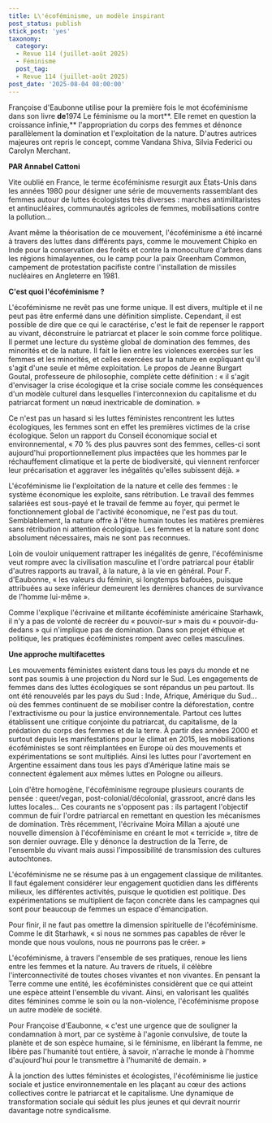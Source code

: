 ```yaml
---
title: L\'écoféminisme, un modèle inspirant
post_status: publish
stick_post: 'yes'
taxonomy:
  category:
  - Revue 114 (juillet-août 2025)
  - Féminisme
  post_tag:
  - Revue 114 (juillet-août 2025)
post_date: '2025-08-04 08:00:00'
---
```


Françoise d'Eaubonne utilise pour la première fois le mot écoféminisme dans son livre **de**1974 Le féminisme ou la mort**. Elle remet en question la croissance infinie,** l'appropriation du corps des femmes et dénonce parallèlement la domination et l'exploitation de la nature. D'autres autrices majeures ont repris le concept, comme Vandana Shiva, Silvia Federici ou Carolyn Merchant.

**PAR Annabel Cattoni**

Vite oublié en France, le terme écoféminisme resurgit aux États-Unis dans les années 1980 pour désigner une série de mouvements rassemblant des femmes autour de luttes écologistes très diverses : marches antimilitaristes et antinucléaires, communautés agricoles de femmes, mobilisations contre la pollution\...

Avant même la théorisation de ce mouvement, l'écoféminisme a été incarné à travers des luttes dans différents pays, comme le mouvement Chipko en Inde pour la conservation des forêts et contre la monoculture d'arbres dans les régions himalayennes, ou le camp pour la paix Greenham Common, campement de protestation pacifiste contre l'installation de missiles nucléaires en Angleterre en 1981.

**C'est quoi l'écoféminisme ?**

L'écoféminisme ne revêt pas une forme unique. Il est divers, multiple et il ne peut pas être enfermé dans une définition simpliste. Cependant, il est possible de dire que ce qui le caractérise, c'est le fait de repenser le rapport au vivant, déconstruire le patriarcat et placer le soin comme force politique. Il permet une lecture du système global de domination des femmes, des minorités et de la nature. Il fait le lien entre les violences exercées sur les femmes et les minorités, et celles exercées sur la nature en expliquant qu'il s'agit d'une seule et même exploitation. Le propos de Jeanne Burgart Goutal, professeure de philosophie, complète cette définition : « il s'agit d'envisager la crise écologique et la crise sociale comme les conséquences d'un modèle culturel dans lesquelles l'interconnexion du capitalisme et du patriarcat forment un nœud inextricable de domination. »

Ce n'est pas un hasard si les luttes féministes rencontrent les luttes écologiques, les femmes sont en effet les premières victimes de la crise écologique. Selon un rapport du Conseil économique social et environnemental, « 70 % des plus pauvres sont des femmes, celles-ci sont aujourd'hui proportionnellement plus impactées que les hommes par le réchauffement climatique et la perte de biodiversité, qui viennent renforcer leur précarisation et aggraver les inégalités qu'elles subissent déjà. »

L'écoféminisme lie l'exploitation de la nature et celle des femmes : le système économique les exploite, sans rétribution. Le travail des femmes salariées est sous-payé et le travail de femme au foyer, qui permet le fonctionnement global de l'activité économique, ne l'est pas du tout. Semblablement, la nature offre à l'être humain toutes les matières premières sans rétribution ni attention écologique. Les femmes et la nature sont donc absolument nécessaires, mais ne sont pas reconnues.

Loin de vouloir uniquement rattraper les inégalités de genre, l'écoféminisme veut rompre avec la civilisation masculine et l'ordre patriarcal pour établir d'autres rapports au travail, à la nature, à la vie en général. Pour F. d'Eaubonne​​​​​​​, « les valeurs du féminin, si longtemps bafouées, puisque attribuées au sexe inférieur demeurent les dernières chances de survivance de l'homme lui-même ».

Comme l'explique l'écrivaine et militante écoféministe américaine Starhawk, il n'y a pas de volonté de recréer du « pouvoir-sur » mais du « pouvoir-du-dedans » qui n'implique pas de domination. Dans son projet éthique et politique, les pratiques écoféministes rompent avec celles masculines.

**Une approche multifacettes**

Les mouvements féministes existent dans tous les pays du monde et ne sont pas soumis à une projection du Nord sur le Sud. Les engagements de femmes dans des luttes écologiques se sont répandus un peu partout. Ils ont été renouvelés par les pays du Sud : Inde, Afrique, Amérique du Sud\... où des femmes continuent de se mobiliser contre la déforestation, contre l'extractivisme ou pour la justice environnementale. Partout ces luttes établissent une critique conjointe du patriarcat, du capitalisme, de la prédation du corps des femmes et de la terre. À partir des années 2000 et surtout depuis les manifestations pour le climat en 2015, les mobilisations écoféministes se sont réimplantées en Europe où des mouvements et expérimentations se sont multipliés. Ainsi les luttes pour l'avortement en Argentine essaiment dans tous les pays d'Amérique latine mais se connectent également aux mêmes luttes en Pologne ou ailleurs.

Loin d'être homogène, l'écoféminisme regroupe plusieurs courants de pensée : queer/vegan, post-colonial/décolonial, grassroot, ancré dans les luttes locales\... Ces courants ne s'opposent pas : ils partagent l'objectif commun de fuir l'ordre patriarcal en remettant en question les mécanismes de domination. Très récemment, l'écrivaine Moira Millan a ajouté une nouvelle dimension à l'écoféminisme en créant le mot « terricide », titre de son dernier ouvrage. Elle y dénonce la destruction de la Terre, de l'ensemble du vivant mais aussi l'impossibilité de transmission des cultures autochtones.

L'écoféminisme ne se résume pas à un engagement classique de militantes. Il faut également considérer leur engagement quotidien dans les différents milieux, les différentes activités, puisque le quotidien est politique. Des expérimentations se multiplient de façon concrète dans les campagnes qui sont pour beaucoup de femmes un espace d'émancipation.

Pour finir, il ne faut pas omettre la dimension spirituelle de l'écoféminisme. Comme le dit Starhawk, « si nous ne sommes pas capables de rêver le monde que nous voulons, nous ne pourrons pas le créer. »

L'écoféminisme, à travers l'ensemble de ses pratiques, renoue les liens entre les femmes et la nature. Au travers de rituels, il célèbre l'interconnectivité de toutes choses vivantes et non vivantes. En pensant la Terre comme une entité, les écoféministes considèrent que ce qui atteint une espèce atteint l'ensemble du vivant. Ainsi, en valorisant les qualités dites féminines comme le soin ou la non-violence, l'écoféminisme propose un autre modèle de société.

Pour Françoise d'Eaubonne, « c'est une urgence que de souligner la condamnation à mort, par ce système à l'agonie convulsive, de toute la planète et de son espèce humaine, si le féminisme, en libérant la femme, ne libère pas l'humanité tout entière, à savoir, n'arrache le monde à l'homme d'aujourd'hui pour le transmettre à l'humanité de demain. »

À la jonction des luttes féministes et écologistes, l'écoféminisme lie justice sociale et justice environnementale en les plaçant au cœur des actions collectives contre le patriarcat et le capitalisme. Une dynamique de transformation sociale qui séduit les plus jeunes et qui devrait nourrir davantage notre syndicalisme.